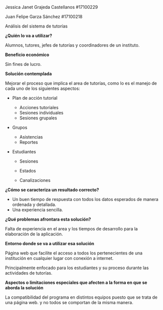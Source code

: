 Jessica Janet Grajeda Castellanos #17100229

Juan Felipe Garza Sánchez #17100218



Análisis del sistema de tutorías



**¿Quién lo va a utilizar?**

Alumnos, tutores, jefes de tutorías y coordinadores de un instituto.



**Beneficio  económico**

Sin fines de lucro.



**Solución contemplada**

Mejorar  el proceso que implica el area de tutorías, como lo es el manejo de cada uno de los siguientes aspectos:

- Plan de acción tutorial

  - Acciones tutoriales
  - Sesiones individuales
  - Sesiones grupales

- Grupos

  - Asistencias
  - Reportes

- Estudiantes

  - Sesiones

  - Estados

  - Canalizaciones

    

**¿Cómo se caracteriza un resultado correcto?**

- Un buen tiempo de respuesta con todos los datos esperados de manera ordenada y detallada.
- Una experiencia sencilla.



**¿Qué problemas afrontara esta solución?**

Falta de experiencia en el area y los tiempos de desarrollo para la elaboración de la aplicación.



**Entorno donde se va a utilizar esa solución**

Página web que facilite el acceso a todos los pertenecientes de una institución en cualquier lugar con conexión a internet.

Principalmente enfocado para los estudiantes y su proceso durante las actividades de tutorías.



**Aspectos o limitaciones especiales que afecten a la forma en que se aborda la solución**

La compatibilidad del programa en distintos equipos puesto que se trata de una página web. y no todos se comportan de la misma manera.